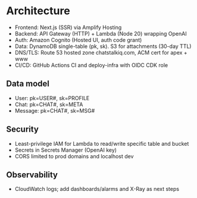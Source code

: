 # Architecture

- Frontend: Next.js (SSR) via Amplify Hosting
- Backend: API Gateway (HTTP) + Lambda (Node 20) wrapping OpenAI
- Auth: Amazon Cognito (Hosted UI, auth code grant)
- Data: DynamoDB single-table (pk, sk). S3 for attachments (30-day TTL)
- DNS/TLS: Route 53 hosted zone chatstalkiq.com, ACM cert for apex + www
- CI/CD: GitHub Actions CI and deploy-infra with OIDC CDK role

## Data model
- User: pk=USER#<id>, sk=PROFILE
- Chat: pk=CHAT#<id>, sk=META
- Message: pk=CHAT#<id>, sk=MSG#<timestamp>

## Security
- Least-privilege IAM for Lambda to read/write specific table and bucket
- Secrets in Secrets Manager (OpenAI key)
- CORS limited to prod domains and localhost dev

## Observability
- CloudWatch logs; add dashboards/alarms and X-Ray as next steps


